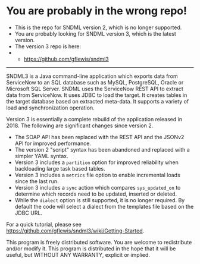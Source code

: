 # You are probably in the wrong repo!

* This is the repo for SNDML version 2, which is no longer supported.
* You are probably looking for SNDML version 3, which is the latest version.
* The version 3 repo is here:
* * https://github.com/gflewis/sndml3

<hr/>

SNDML3 is a Java command-line application which exports data from ServiceNow to an SQL database such as MySQL, PostgreSQL, Oracle or Microsoft SQL Server. SNDML uses the ServiceNow REST API to extract data from ServiceNow. It uses JDBC to load the target. It creates tables in the target database based on extracted meta-data. It supports a variety of load and synchronization operation. 

Version 3 is essentially a complete rebuild of the application released in 2018. The following are significant changes since version 2.
* The SOAP API has been replaced with the REST API and the JSONv2 API for improved performance.
* The version 2 "script" syntax has been abandoned and replaced with a simpler YAML syntax.
* Version 3 includes a `partition` option for improved reliability when backloading large task based tables.
* Version 3 includes a `metrics` file option to enable incremental loads since the last run.
* Version 3 includes a `sync` action which compares `sys_updated_on` to determine which records need to be updated, inserted or deleted.
* While the `dialect` option is still supported, it is no longer required. By default the code will select a dialect from the templates file based on the JDBC URL.

For a quick tutorial, please see https://github.com/gflewis/sndml3/wiki/Getting-Started.

This program is freely distributed software. You are welcome to redistribute and/or modify it. This program is distributed in the hope that it will be useful, but WITHOUT ANY WARRANTY, explicit or implied. 
